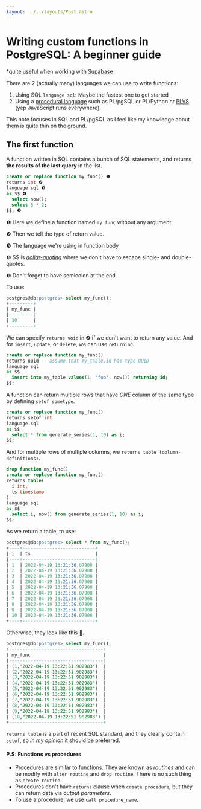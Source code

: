 ```yaml
---
layout: ../../layouts/Post.astro
---
```


# Writing custom functions in PostgreSQL: A beginner guide

\*quite useful when working with [Supabase](https://supabase.com/)

There are 2 (actually many) languages we can use to write functions:

1. Using SQL `language sql`: Maybe the fastest one to get started
2. Using a [procedural language](https://www.postgresql.org/docs/14/xplang.html) such as PL/pgSQL or PL/Python or [PLV8](https://plv8.github.io/) (yep JavaScript runs everywhere).

This note focuses in SQL and PL/pgSQL as I feel like my knowledge about them is quite thin on the ground.

## The first function

A function written in SQL contains a bunch of SQL statements, and returns **the results of the last query** in the list.

```sql
create or replace function my_func() ❶
returns int ❷
language sql ❸
as $$ ❹
  select now();
  select 5 * 2;
$$; ❺
```

❶ Here we define a function named `my_func` without any argument.

❷ Then we tell the type of return value.

❸ The language we're using in function body

❹ $$ is [_dollar-quoting_](https://www.postgresql.org/docs/14/sql-syntax-lexical.html#SQL-SYNTAX-DOLLAR-QUOTING) where we don't have to escape single- and double-quotes.

❺ Don't forget to have semicolon at the end.

To use:

```sql
postgres@db:postgres> select my_func();
+---------+
| my_func |
|---------|
| 10      |
+---------+
```

We can specify `returns void` in ❷ if we don't want to return any value. And for `insert`, `update`, or `delete`, we can use `returning`.

```sql
create or replace function my_func()
returns uuid -- assume that my_table.id has type UUID
language sql
as $$
  insert into my_table values(1, 'foo', now()) returning id;
$$;
```

A function can return multiple rows that have _ONE_ column of the same type by defining `setof sometype`.

```sql
create or replace function my_func()
returns setof int
language sql
as $$
  select * from generate_series(1, 10) as i;
$$;
```

And for multiple rows of multiple columns, we `returns table (column-definitions)`.

```sql
drop function my_func()
create or replace function my_func()
returns table(
  i int,
  ts timestamp
)
language sql
as $$
  select i, now() from generate_series(1, 10) as i;
$$;
```

As we return a table, to use:

```sql
postgres@db:postgres> select * from my_func();
+----+---------------------------+
| i  | ts                        |
|----+---------------------------|
| 1  | 2022-04-19 13:21:36.07908 |
| 2  | 2022-04-19 13:21:36.07908 |
| 3  | 2022-04-19 13:21:36.07908 |
| 4  | 2022-04-19 13:21:36.07908 |
| 5  | 2022-04-19 13:21:36.07908 |
| 6  | 2022-04-19 13:21:36.07908 |
| 7  | 2022-04-19 13:21:36.07908 |
| 8  | 2022-04-19 13:21:36.07908 |
| 9  | 2022-04-19 13:21:36.07908 |
| 10 | 2022-04-19 13:21:36.07908 |
+----+---------------------------+
```

Otherwise, they look like this 🙈.

```sql
postgres@db:postgres> select my_func();
+-----------------------------------+
| my_func                           |
|-----------------------------------|
| (1,"2022-04-19 13:22:51.902983")  |
| (2,"2022-04-19 13:22:51.902983")  |
| (3,"2022-04-19 13:22:51.902983")  |
| (4,"2022-04-19 13:22:51.902983")  |
| (5,"2022-04-19 13:22:51.902983")  |
| (6,"2022-04-19 13:22:51.902983")  |
| (7,"2022-04-19 13:22:51.902983")  |
| (8,"2022-04-19 13:22:51.902983")  |
| (9,"2022-04-19 13:22:51.902983")  |
| (10,"2022-04-19 13:22:51.902983") |
+-----------------------------------+
```

`returns table` is a part of recent SQL standard, and they clearly contain `setof`, so _in my opinion_ it should be preferred.

#### P.S: Functions vs procedures

- Procedures are similar to functions. They are known as _routines_ and can be modify with `alter routine` and `drop routine`. There is no such thing as `create routine`.
- Procedures don't have `returns` clause when `create procedure`, but they can return data via _output parameters_.
- To use a procedure, we use `call procedure_name`.
